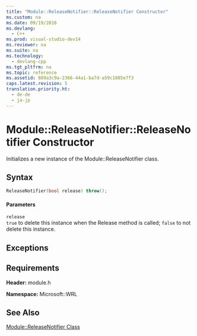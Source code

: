 ```yaml
---
title: "Module::ReleaseNotifier::ReleaseNotifier Constructor"
ms.custom: na
ms.date: 09/19/2016
ms.devlang: 
  - C++
ms.prod: visual-studio-dev14
ms.reviewer: na
ms.suite: na
ms.technology: 
  - devlang-cpp
ms.tgt_pltfrm: na
ms.topic: reference
ms.assetid: 889a3c9a-2366-44a1-ba7d-a59c1885e7f3
caps.latest.revision: 5
translation.priority.ht: 
  - de-de
  - ja-jp
---
```

# Module::ReleaseNotifier::ReleaseNotifier Constructor
Initializes a new instance of the Module::ReleaseNotifier class.  
  
## Syntax  
  
```cpp  
ReleaseNotifier(bool release) throw();  
```  
  
#### Parameters  
 `release`  
 `true` to delete this instance when the Release method is called; `false` to not delete this instance.  
  
## Exceptions  
  
## Requirements  
 **Header:** module.h  
  
 **Namespace:** Microsoft::WRL  
  
## See Also  
 [Module::ReleaseNotifier Class](../vs140/Module--ReleaseNotifier-Class.md)